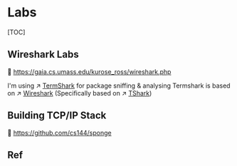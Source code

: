# Labs

[TOC]



## Wireshark Labs
🔗 https://gaia.cs.umass.edu/kurose_ross/wireshark.php

I'm using ↗ [TermShark](../../../🥷🏼%20Operating%20System%20(Tech)/Linux/🪓%20Free%20Software/🌐%20Network%20Management/Wireshark/CLI%20Alternatives/TermShark.md) for package sniffing & analysing
Termshark is based on ↗ [Wireshark](../../../🥷🏼%20Operating%20System%20(Tech)/Linux/🪓%20Free%20Software/🌐%20Network%20Management/Wireshark/Wireshark.md) (Specifically based on ↗ [TShark](../../../🥷🏼%20Operating%20System%20(Tech)/Linux/🪓%20Free%20Software/🌐%20Network%20Management/Wireshark/CLI%20Alternatives/TShark.md))



## Building TCP/IP Stack
🔗 https://github.com/cs144/sponge



## Ref